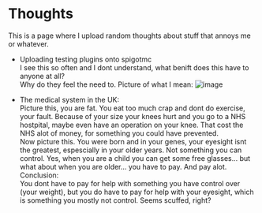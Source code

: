# Thoughts  
This is a page where I upload random thoughts about stuff that annoys me or whatever.  

* Uploading testing plugins onto spigotmc  
  I see this so often and I dont understand, what benift does this have to anyone at all?  
  Why do they feel the need to.
  Picture of what I mean:
  ![image](https://user-images.githubusercontent.com/56600481/120909770-6babf380-c670-11eb-99fe-a64beca1af32.png)

* The medical system in the UK:  
  Picture this, you are fat. You eat too much crap and dont do exercise, your fault. Because of your size your knees hurt and you go to a NHS hostpital, maybe even have an operation on your knee. That cost the NHS alot of money, for something you could have prevented.  
  Now picture this. You were born and in your genes, your eyesight isnt the greatest, espescially in your older years. Not something you can control. Yes, when you are a child you can get some free glasses... but what about when you are older... you have to pay. And pay alot.   
  Conclusion:  
  You dont have to pay for help with something you have control over (your weight), but you do have to pay for help with your eyesight, which is something you mostly not control. Seems scuffed, right?  
  
  

